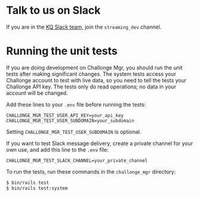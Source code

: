 # Talk to us on Slack

If you are in the [KQ Slack team](https://kqchat.slack.com), join the
`streaming_dev` channel.

# Running the unit tests

If you are doing development on Challonge Mgr, you should run the unit tests
after making significant changes.  The system tests access your Challonge
account to test with live data, so you need to tell the tests your Challonge
API key.  The tests only do read operations; no data in your account will be
changed.

Add these lines to your `.env` file before running the tests:

```
CHALLONGE_MGR_TEST_USER_API_KEY=your_api_key
CHALLONGE_MGR_TEST_USER_SUBDOMAIN=your_subdomain
```

Setting `CHALLONGE_MGR_TEST_USER_SUBDOMAIN` is optional.

If you want to test Slack message delivery, create a private channel for your
own use, and add this line to the `.env` file:

```
CHALLONGE_MGR_TEST_SLACK_CHANNEL=your_private_channel
```

To run the tests, run these commands in the `challonge_mgr` directory:

```sh
$ bin/rails test
$ bin/rails test:system
```
